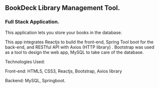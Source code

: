 ## BookDeck Library Management Tool.
### Full Stack Application.


This application lets you store your books in the database. 

This app integrates Reactjs to build the front-end, Spring Tool boot for the back-end, and RESTful API with Axios (HTTP library) . Bootstrap was used as a tool to design the web app, MySQL to take care of the database.

Technologies Used:

Front-end: HTML5, CSS3, Reactjs, Bootstrap, Axios library

Backend: MySQL, Springboot.

